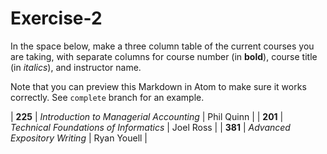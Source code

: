 # Exercise-2
In the space below, make a three column table of the current courses you are taking, with separate columns for course number (in **bold**), course title (in _italics_), and instructor name.

Note that you can preview this Markdown in Atom to make sure it works correctly. See `complete` branch for an example.


| **225** | _Introduction to Managerial Accounting_ | Phil Quinn |
| **201** | _Technical Foundations of Informatics_ | Joel Ross |
| **381** | _Advanced Expository Writing_ | Ryan Youell |
